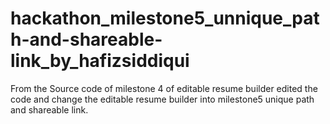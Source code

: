 # hackathon_milestone5_unnique_path-and-shareable-link_by_hafizsiddiqui
From the Source code of milestone 4 of editable resume builder edited the code and change the editable resume builder into milestone5 unique path and shareable link.

